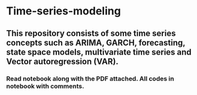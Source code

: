 # Time-series-modeling
## This repository consists of some time series concepts such as ARIMA, GARCH, forecasting, state space models, multivariate time series and Vector autoregression (VAR). 
### Read notebook along with the PDF attached. All codes in notebook with comments. 
